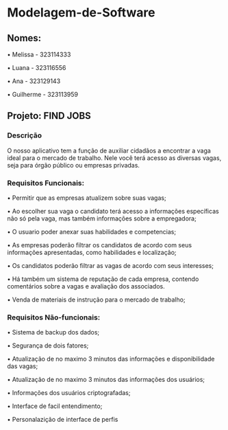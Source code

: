 # Modelagem-de-Software
## Nomes:
• Melissa - 323114333

• Luana - 323116556

• Ana - 323129143

• Guilherme - 323113959

## Projeto: FIND JOBS
### Descrição
 O nosso aplicativo tem a função de auxiliar cidadãos a encontrar a vaga ideal para o mercado de trabalho. 
 Nele você terá acesso as diversas vagas, seja para órgão público ou empresas privadas.

### Requisitos Funcionais:
• Permitir que as empresas atualizem sobre suas vagas;

• Ao escolher sua vaga o candidato terá acesso a informações específicas não só pela vaga, mas também informações sobre a empregadora;

• O usuario poder anexar suas habilidades e competencias;

• As empresas poderão filtrar os candidatos de acordo com seus informações apresentadas, como habilidades e localização;

• Os candidatos poderão filtrar as vagas de acordo com seus interesses;

• Há também um sistema de reputação de cada empresa, contendo comentários sobre a vagas e avaliação dos associados.

• Venda de materiais de instrução para o mercado de trabalho;

### Requisitos Não-funcionais:
• Sistema de backup dos dados;

• Segurança de dois fatores;

• Atualização de no maximo 3 minutos das informações e disponibilidade das vagas;

• Atualização de no maximo 3 minutos das informações dos usuários;

• Informações dos usuários criptografadas; 

• Interface de facil entendimento;

• Personalazição de interface de perfis



